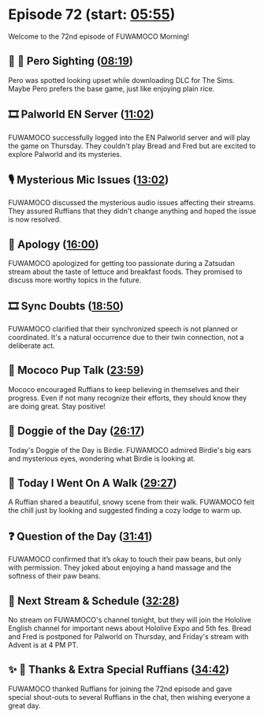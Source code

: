 # Episode 72 (start: [05:55](https://youtu.be/fTaj_UzI3rs?t=05m55s))

Welcome to the 72nd episode of FUWAMOCO Morning!

## 👀 💜 Pero Sighting ([08:19](https://youtu.be/fTaj_UzI3rs?t=08m19s))

Pero was spotted looking upset while downloading DLC for The Sims. Maybe Pero prefers the base game, just like enjoying plain rice.

## 🎞️ Palworld EN Server ([11:02](https://youtu.be/fTaj_UzI3rs?t=11m02s))

FUWAMOCO successfully logged into the EN Palworld server and will play the game on Thursday. They couldn't play Bread and Fred but are excited to explore Palworld and its mysteries.

## 🎙️ Mysterious Mic Issues ([13:02](https://youtu.be/fTaj_UzI3rs?t=13m02s))

FUWAMOCO discussed the mysterious audio issues affecting their streams. They assured Ruffians that they didn't change anything and hoped the issue is now resolved.

## 🙇 Apology ([16:00](https://youtu.be/fTaj_UzI3rs?t=16m00s))

FUWAMOCO apologized for getting too passionate during a Zatsudan stream about the taste of lettuce and breakfast foods. They promised to discuss more worthy topics in the future.

## 🎞️ Sync Doubts ([18:50](https://youtu.be/fTaj_UzI3rs?t=18m50s))

FUWAMOCO clarified that their synchronized speech is not planned or coordinated. It's a natural occurrence due to their twin connection, not a deliberate act.

## 📣 Mococo Pup Talk ([23:59](https://youtu.be/fTaj_UzI3rs?t=23m59s))

Mococo encouraged Ruffians to keep believing in themselves and their progress. Even if not many recognize their efforts, they should know they are doing great. Stay positive!

## 🐶 Doggie of the Day ([26:17](https://youtu.be/fTaj_UzI3rs?t=26m17s))

Today's Doggie of the Day is Birdie. FUWAMOCO admired Birdie's big ears and mysterious eyes, wondering what Birdie is looking at.

## 🚶 Today I Went On A Walk ([29:27](https://youtu.be/fTaj_UzI3rs?t=29m27s))

A Ruffian shared a beautiful, snowy scene from their walk. FUWAMOCO felt the chill just by looking and suggested finding a cozy lodge to warm up.

## ❓ Question of the Day ([31:41](https://youtu.be/fTaj_UzI3rs?t=31m41s))

FUWAMOCO confirmed that it’s okay to touch their paw beans, but only with permission. They joked about enjoying a hand massage and the softness of their paw beans.

## 📅 Next Stream & Schedule ([32:28](https://youtu.be/fTaj_UzI3rs?t=32m28s))

No stream on FUWAMOCO's channel tonight, but they will join the Hololive English channel for important news about Hololive Expo and 5th fes. Bread and Fred is postponed for Palworld on Thursday, and Friday's stream with Advent is at 4 PM PT.

## ✨ 🐾 Thanks & Extra Special Ruffians ([34:42](https://youtu.be/fTaj_UzI3rs?t=34m42s))

FUWAMOCO thanked Ruffians for joining the 72nd episode and gave special shout-outs to several Ruffians in the chat, then wishing everyone a great day.
